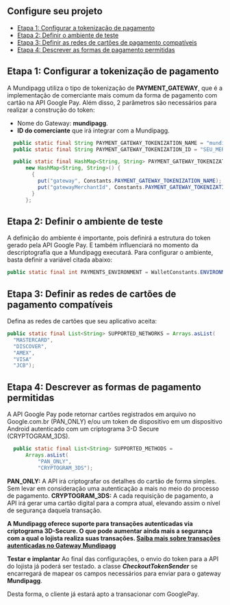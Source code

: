
## **Configure seu projeto**
* [Etapa 1: Configurar a tokenização de pagamento](https://docs.mundipagg.com/v1/docs/google-paytm#section--etapa-1-configurar-a-tokeniza-o-de-pagamento-)
* [Etapa 2: Definir o ambiente de teste](https://docs.mundipagg.com/v1/docs/google-paytm#section--etapa-2-definir-o-ambiente-de-teste-)
* [Etapa 3: Definir as redes de cartões de pagamento compatíveis](https://docs.mundipagg.com/v1/docs/google-paytm#section--etapa-3-definir-as-redes-de-cart-es-de-pagamento-compat-veis-)
* [Etapa 4: Descrever as formas de pagamento permitidas](https://docs.mundipagg.com/v1/docs/google-paytm#section--etapa-4-descrever-as-formas-de-pagamento-permitidas-)


## **Etapa 1: Configurar a tokenização de pagamento**
A Mundipagg utiliza o tipo de tokenização de **PAYMENT_GATEWAY**, que é a implementação de comerciante mais comum da forma de pagamento com cartão na API Google Pay.
Além disso, 2 parâmetros são necessários para realizar a construção do token: 
- Nome do Gateway: **mundipagg**.
- **ID do comerciante** que irá integrar com a Mundipagg.


``` java
  public static final String PAYMENT_GATEWAY_TOKENIZATION_NAME = "mundipagg";
  public static final String PAYMENT_GATEWAY_TOKENIZATION_ID = "SEU_MERCHANT_ID";

  public static final HashMap<String, String> PAYMENT_GATEWAY_TOKENIZATION_PARAMETERS =
      new HashMap<String, String>() {
        {
          put("gateway", Constants.PAYMENT_GATEWAY_TOKENIZATION_NAME);
          put("gatewayMerchantId", Constants.PAYMENT_GATEWAY_TOKENIZATION_ID);
        }
      };
```

## **Etapa 2: Definir o ambiente de teste**
A definição do ambiente é importante, pois definirá a estrutura do token gerado pela API Google Pay. E também influenciará no momento da descriptografia que a Mundipagg executará.
Para configurar o ambiente, basta definir a variável citada abaixo:
``` java
public static final int PAYMENTS_ENVIRONMENT = WalletConstants.ENVIRONMENT_TEST;
```



## Etapa 3: Definir as redes de cartões de pagamento compatíveis 
Defina as redes de cartões que seu aplicativo aceita:
``` java
public static final List<String> SUPPORTED_NETWORKS = Arrays.asList(
  "MASTERCARD",	
  "DISCOVER",  
  "AMEX",    
  "VISA"
  "JCB");
```

## **Etapa 4: Descrever as formas de pagamento permitidas**
A API Google Pay pode retornar cartões registrados em arquivo no Google.com.br (PAN_ONLY) e/ou um token de dispositivo em um dispositivo Android autenticado com um criptograma 3-D Secure (CRYPTOGRAM_3DS).
``` java
  public static final List<String> SUPPORTED_METHODS =
      Arrays.asList(
          "PAN_ONLY",
          "CRYPTOGRAM_3DS");
  ```
**PAN_ONLY:** A API irá criptografar os detalhes do cartão de forma simples. Sem levar em consideração uma autenticação a mais no meio do processo de pagamento.
**CRYPTOGRAM_3DS:** A cada requisição de pagamento, a API irá gerar uma cartão digital para a compra atual, elevando assim o nível de segurança daquela transação.

**A Mundipagg oferece suporte para transações autenticadas via criptograma 3D-Secure. O que pode aumentar ainda mais a segurança com a qual o lojista realiza suas transações. [Saiba mais sobre transações autenticadas no Gateway Mundipagg](https://docs.mundipagg.com/v1/reference?showHidden=0922f#cart%C3%A3o-de-d%C3%A9bito-1)**

**Testar e implantar**
Ao final das configurações, o envio do token para a API do lojista já poderá ser testado.
a classe ***CheckoutTokenSender***  se encarregará de mapear os campos necessários para enviar para o gateway **Mundipagg**. 

Desta forma, o cliente já estará apto a transacionar com GooglePay.
